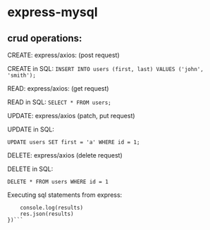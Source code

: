 # express-mysql

## crud operations:

CREATE:
express/axios: (post request)

CREATE in SQL:
```INSERT INTO users (first, last) VALUES ('john', 'smith');```

READ:
express/axios: (get request)

READ in SQL:
```SELECT * FROM users;```

UPDATE:
express/axios (patch, put request)

UPDATE in SQL:

```UPDATE users SET first = 'a' WHERE id = 1;```


DELETE:
express/axios (delete request)

DELETE in SQL:

```DELETE * FROM users WHERE id = 1```


Executing sql statements from express:

```conn.query(SELECT * FROM todos;, (err, results) => {
    console.log(results)
    res.json(results)
})```
